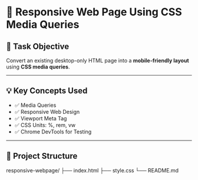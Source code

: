 # 📱 Responsive Web Page Using CSS Media Queries

## 📝 Task Objective

Convert an existing desktop-only HTML page into a **mobile-friendly layout** using **CSS media queries**.

---

## 💡 Key Concepts Used

- ✅ Media Queries
- ✅ Responsive Web Design
- ✅ Viewport Meta Tag
- ✅ CSS Units: %, rem, vw
- ✅ Chrome DevTools for Testing

---

## 📁 Project Structure

responsive-webpage/
├── index.html
├── style.css
└── README.md